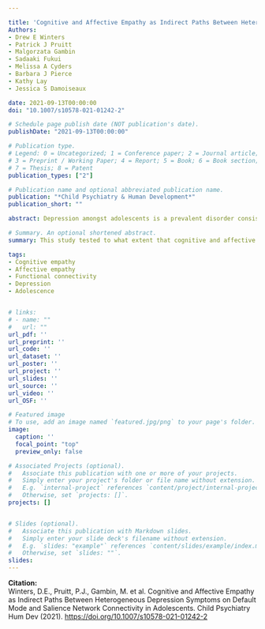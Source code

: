 ```yaml
---

title: 'Cognitive and Affective Empathy as Indirect Paths Between Heterogeneous Depression Symptoms on Default Mode and Salience Network Connectivity in Adolescents'
Authors: 
- Drew E Winters
- Patrick J Pruitt 
- Malgorzata Gambin
- Sadaaki Fukui
- Melissa A Cyders 
- Barbara J Pierce 
- Kathy Lay
- Jessica S Damoiseaux

date: 2021-09-13T00:00:00
doi: "10.1007/s10578-021-01242-2"

# Schedule page publish date (NOT publication's date).
publishDate: "2021-09-13T00:00:00"

# Publication type.
# Legend: 0 = Uncategorized; 1 = Conference paper; 2 = Journal article;
# 3 = Preprint / Working Paper; 4 = Report; 5 = Book; 6 = Book section;
# 7 = Thesis; 8 = Patent
publication_types: ["2"]

# Publication name and optional abbreviated publication name.
publication: "*Child Psychiatry & Human Development*"
publication_short: ""

abstract: Depression amongst adolescents is a prevalent disorder consisting of heterogeneous emotional and functional symptoms—often involving impairments in social domains such as empathy. Cognitive and affective components of empathy as well as their associated neural networks (default mode network for cognitive empathy and salience network for affective empathy) are affected by depression. Depression commonly onsets during adolescence, a critical period for brain development underlying empathy. However, the available research in this area conceptualizes depression as a homogenous construct, and thereby miss to represent the full spectrum of symptoms. The present study aims to extend previous literature by testing whether cognitive and affective empathy indirectly account for associations between brain network connectivity and heterogeneous depression symptoms in adolescents. Heterogeneous functional and emotional symptoms of depression were measured using the child depression inventory. Our results indicate that cognitive empathy mediates the association between default mode network functional connectivity and emotional symptoms of depression. More specifically, that adolescents with a stronger positive association between the default mode network and cognitive empathy show lower emotional depression symptoms. This finding highlights the importance of cognitive empathy in the relationship between brain function and depression symptoms, which may be an important consideration for existing models of depression in adolescents.

# Summary. An optional shortened abstract.
summary: This study tested to what extent that cognitive and affective empathy accounted for the relatoinship between functoinal connectivity of adolescent brains and heterogenous depressive symptoms. This study revealed that the default mode network underlies emotoinal depressive symptoms and this is partially explained by differences cognitive empathy.

tags:
- Cognitive empathy 
- Affective empathy 
- Functional connectivity 
- Depression 
- Adolescence


# links:
# - name: ""
#   url: ""
url_pdf: ''
url_preprint: ''
url_code: ''
url_dataset: ''
url_poster: ''
url_project: ''
url_slides: ''
url_source: ''
url_video: ''
url_OSF: ''

# Featured image
# To use, add an image named `featured.jpg/png` to your page's folder. 
image:
  caption: ''
  focal_point: "top"
  preview_only: false

# Associated Projects (optional).
#   Associate this publication with one or more of your projects.
#   Simply enter your project's folder or file name without extension.
#   E.g. `internal-project` references `content/project/internal-project/index.md`.
#   Otherwise, set `projects: []`.
projects: []


# Slides (optional).
#   Associate this publication with Markdown slides.
#   Simply enter your slide deck's filename without extension.
#   E.g. `slides: "example"` references `content/slides/example/index.md`.
#   Otherwise, set `slides: ""`.
slides: 
---
```

**Citation:**  
Winters, D.E., Pruitt, P.J., Gambin, M. et al. Cognitive and Affective Empathy as Indirect Paths Between Heterogeneous Depression Symptoms on Default Mode and Salience Network Connectivity in Adolescents. Child Psychiatry Hum Dev (2021). https://doi.org/10.1007/s10578-021-01242-2









